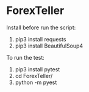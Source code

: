 # ForexTeller

Install before run the script:

1. pip3 install requests
2. pip3 install BeautifulSoup4

To run the test:

1. pip3 install pytest
2. cd ForexTeller/
3. python -m pyest
